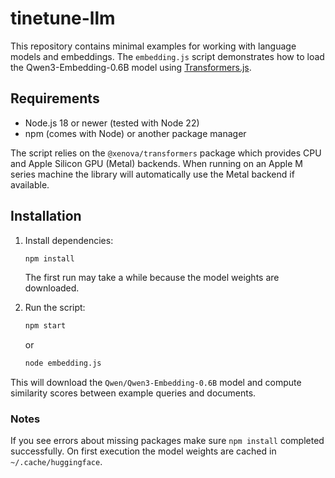 # tinetune-llm

This repository contains minimal examples for working with language models and embeddings. The `embedding.js` script demonstrates how to load the Qwen3-Embedding-0.6B model using [Transformers.js](https://github.com/xenova/transformers.js).

## Requirements

- Node.js 18 or newer (tested with Node 22)
- npm (comes with Node) or another package manager

The script relies on the `@xenova/transformers` package which provides CPU and Apple Silicon GPU (Metal) backends. When running on an Apple M series machine the library will automatically use the Metal backend if available.

## Installation

1. Install dependencies:
   ```bash
   npm install
   ```
   The first run may take a while because the model weights are downloaded.

2. Run the script:
   ```bash
   npm start
   ```
   or
   ```bash
   node embedding.js
   ```

This will download the `Qwen/Qwen3-Embedding-0.6B` model and compute similarity scores between example queries and documents.

### Notes

If you see errors about missing packages make sure `npm install` completed successfully. On first execution the model weights are cached in `~/.cache/huggingface`.
